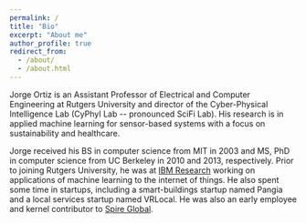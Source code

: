 ```yaml
---
permalink: /
title: "Bio"
excerpt: "About me"
author_profile: true
redirect_from: 
  - /about/
  - /about.html
---
```


Jorge Ortiz is an Assistant Professor of Electrical and Computer Engineering at Rutgers University and director of the Cyber-Physical Intelligence Lab (CyPhyI Lab -- pronounced SciFi Lab).  His research is in applied machine learning for sensor-based systems with a focus on sustainability and healthcare.

Jorge received his BS in computer science from MIT in 2003 and MS, PhD in computer science from UC Berkeley in 2010 and 2013, respectively.  Prior to joining Rutgers University, he was at [IBM Research](http://www.research.ibm.com/) working on applications of machine learning to the internet of things.  He also spent some time in startups, including a smart-buildings startup named Pangia and a local services startup named VRLocal.  He was also an early employee and kernel contributor to [Spire Global](https://spire.com/).
